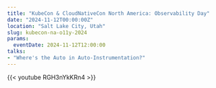 ```yaml
---
title: "KubeCon & CloudNativeCon North America: Observability Day"
date: "2024-11-12T00:00:00Z"
location: "Salt Lake City, Utah"
slug: kubecon-na-o11y-2024
params:
  eventDate: 2024-11-12T12:00:00
talks:
- "Where's the Auto in Auto-Instrumentation?"
---
```

{{< youtube RGH3nYkKRn4 >}}
